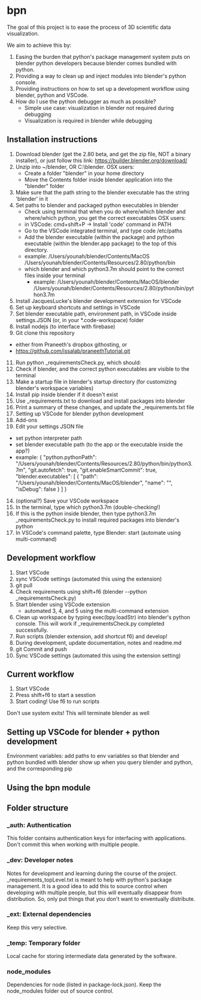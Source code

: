# bpn

The goal of this project is to ease the process of 3D scientific data visualization.

We aim to achieve this by:

1. Easing the burden that python's package management system puts on
   blender python developers because blender comes bundled with python.
2. Providing a way to clean up and inject modules into blender's python
   console.
3. Providing instructions on how to set up a development workflow using
   blender, python and VSCode.
4. How do I use the python debugger as much as possible?
   - Simple use case: visualization in blender not required during debugging
   - Visualization is required in blender while debugging

## Installation instructions

1. Download blender (get the 2.80 beta, and get the zip file, NOT a binary installer), or just follow this link: <https://builder.blender.org/download/>
2. Unzip into ~/blender, OR C:\blender. OSX users:
   - Create a folder "blender" in your home directory
   - Move the Contents folder inside blender application into the "blender" folder
4. Make sure that the path string to the blender executable has the
   string 'blender' in it
5. Set paths to blender and packaged python executables in blender
   - Check using terminal that when you do where/which blender and where/which python, you get the correct executables
   OSX users:
   - in VSCode: cmd+shift+P -> Install 'code' command in PATH
   - Go to the VSCode integrated terminal, and type code /etc/paths
   - Add the blender executable (within the package) and python executable (within the blender.app package) to the top of this directory.
   - example: /Users/younah/blender/Contents/MacOS
              /Users/younah/blender/Contents/Resources/2.80/python/bin
   - which blender and which python3.7m should point to the correct files inside your terminal
        - example: /Users/younah/blender/Contents/MacOS/blender
                   /Users/younah/blender/Contents/Resources/2.80/python/bin/python3.7m
6. Install JacquesLucke's blender development extension for VSCode
7. Set up keyboard shortcuts and settings in VSCode
8. Set blender executable path, environment path, in VSCode inside settings.JSON (or, in your *.code-workspace) folder
9. Install nodejs (to interface with firebase)
10. Git clone this repository
   - either from Praneeth's dropbox githosting, or
   - <https://github.com/issalab/praneethTutorial.git>
11. Run python _requirementsCheck.py, which should:
   1. Check if blender, and the correct python executables are visible to the terminal
   2. Make a startup file in blender's startup directory (for customizing blender's workspace variables)
   3. Install pip inside blender if it doesn't exist
   4. Use _requirements.txt to download and install packages into blender
   5. Print a summary of these changes, and update the _requirements.txt file
12. Setting up VSCode for blender python development
13. Add-ons
14. Edit your settings JSON file
   - set python interpreter path
   - set blender executable path (to the app or the executable inside the app?)
   - example:
    {
        "python.pythonPath": "/Users/younah/blender/Contents/Resources/2.80/python/bin/python3.7m",
        "git.autofetch": true,
        "git.enableSmartCommit": true,
        "blender.executables": [
            {
                "path": "/Users/younah/blender/Contents/MacOS/blender",
                "name": "",
                "isDebug": false
            }
        ]
    }
14. (optional?) Save your VSCode workspace
15. In the terminal, type which python3.7m (double-checking!)
16. If this is the python inside blender, then type python3.7m _requirementsCheck.py to install required packages into blender's python
17. In VSCode's command palette, type Blender: start (automate using multi-command)

## Development workflow

1. Start VSCode
2. sync VSCode settings (automated this using the extension)
3. git pull
4. Check requirements using shift+f6 (blender --python
   _requirementsCheck.py)
5. Start blender using VSCode extension
   - automated 3, 4, and 5 using the multi-command extension
6. Clean up workspace by typing exec(bpy.loadStr) into blender's python console. This will work if _requirementsCheck.py completed successfully.
7. Run scripts (blender extension, add shortcut f6) and develop!
8. During development, update documentation, notes and readme.md
9. git Commit and push
10. Sync VSCode settings (automated this using the extension setting)

## Current workflow

1. Start VSCode
2. Press shift+f6 to start a sesstion
3. Start coding! Use f6 to run scripts

Don't use system exits! This will terminate blender as well

## Setting up VSCode for blender + python development

Environment variables: add paths to env variables so that blender and
python bundled with blender show up when you query blender and python,
and the corresponding pip

## Using the bpn module

## Folder structure

### _auth: Authentication

This folder contains authentication keys for interfacing with
applications. Don't commit this when working with multiple people.

### _dev: Developer notes

Notes for development and learning during the course of the project.
_requirements_topLevel.txt is meant to help with python's package
management. It is a good idea to add this to source control when
developing with multiple people, but this will eventually disappear from
distribution. So, only put things that you don't want to enventually
distribute.

### _ext: External dependencies

Keep this very selective.

### _temp: Temporary folder

Local cache for storing intermediate data generated by the software.

### node_modules

Dependencies for node (listed in package-lock.json). Keep the
node_modules folder out of source control.